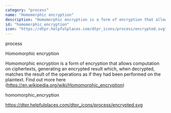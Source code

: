 ```yaml
---
category: "process"
name: "Homomorphic encryption"
description: "Homomorphic encryption is a form of encryption that allows computation on ciphertexts, generating an encrypted result which, when decrypted, matches the result of the operations as if they had been performed on the plaintext. Find out more here (https://en.wikipedia.org/wiki/Homomorphic_encryption)"
id: "homomorphic_encryption"
icon: "https://dtpr.helpfulplaces.com/dtpr_icons/process/encrypted.svg"
---
```

process

Homomorphic encryption

Homomorphic encryption is a form of encryption that allows computation on ciphertexts, generating an encrypted result which, when decrypted, matches the result of the operations as if they had been performed on the plaintext. Find out more here (https://en.wikipedia.org/wiki/Homomorphic_encryption)

homomorphic_encryption

https://dtpr.helpfulplaces.com/dtpr_icons/process/encrypted.svg